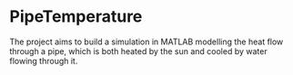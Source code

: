 # PipeTemperature
The project aims to build a simulation in MATLAB modelling the heat flow through a pipe, which is both heated by the sun and cooled by water flowing through it.
